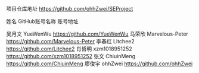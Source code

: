 项目仓库地址
https://github.com/ohhZwei/SEProject

姓名        GitHub账号名称      账号地址

吴月文      YueWenWu            https://github.com/YueWenWu
马荣欣      Marvelous-Peter     https://github.com/Marvelous-Peter
李春红      Litchee2            https://github.com/Litchee2
肖哲明      xzm1018951252       https://github.com/xzm1018951252
张文        ChiuinMeng          https://github.com/ChiuinMeng
廖俊宇      ohhZwei             https://github.com/ohhZwei